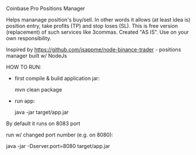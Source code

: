 Coinbase Pro Positions Manager

Helps mananage position's buy/sell. In other words it allows (at least idea is) position entry, take profits (TP) and stop loses (SL).
This is free version (replacement) of such services like 3commas.
Created "AS IS".
Use on your own responsibility.

Inspired by https://github.com/jsappme/node-binance-trader - positions manager built w/ NodeJs 

HOW TO RUN:

- first compile & build application jar:

  mvn clean package

- run app:

  java -jar target/app.jar

By default it runs on 8083 port

run w/ changed port number (e.g. on 8080):

java -jar -Dserver.port=8080 target/app.jar


